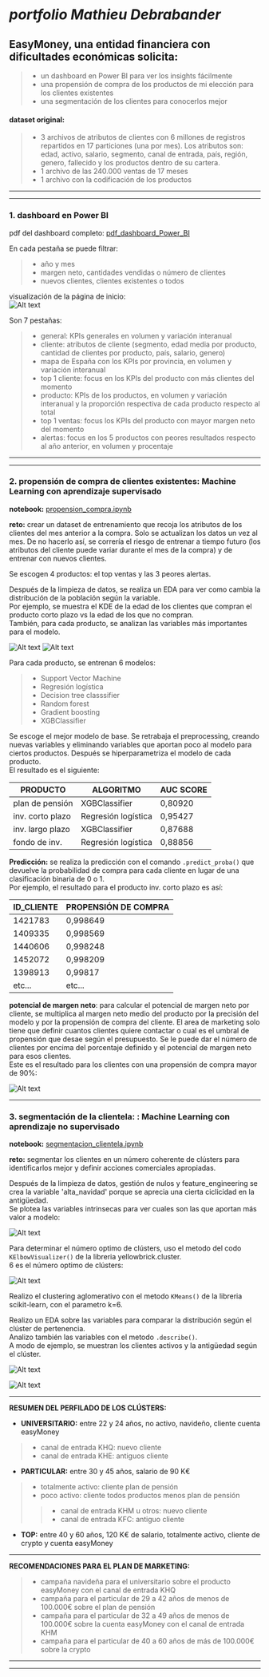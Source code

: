 # **_portfolio Mathieu Debrabander_**
## EasyMoney, una entidad financiera con dificultades económicas solicita:
> - un dashboard en Power BI para ver los insights fácilmente
> - una propensión de compra de los productos de mi elección para los clientes existentes
> - una segmentación de los clientes para conocerlos mejor
#### dataset original:
> - 3 archivos de atributos de clientes con 6 millones de registros repartidos en 17 particiones (una por mes). Los atributos son: edad, activo, salario, segmento, canal de entrada, país, región, genero, fallecido y los productos dentro de su cartera.
> - 1 archivo de las 240.000 ventas de 17 meses 
> - 1 archivo con la codificación de los productos
***
***
### 1. dashboard en Power BI
pdf del dashboard completo: [pdf_dashboard_Power_BI](/pdf_dashboard_Power_BI.pdf)  

En cada pestaña se puede filtrar:
> - año y mes
> - margen neto, cantidades vendidas o número de clientes
> - nuevos clientes, clientes existentes o todos 
  
visualización de la página de inicio:  
![Alt text](/foto_pagina1_dashboard.jpg)

Son 7 pestañas: 
> - general: KPIs generales en volumen y variación interanual
> - cliente: atributos de cliente (segmento, edad media por producto, cantidad de clientes por producto, país, salario, genero)
> - mapa de España con los KPIs por provincia, en volumen y variación interanual
> - top 1 cliente: focus en los KPIs del producto con más clientes del momento
> - producto: KPIs de los productos, en volumen y variación interanual y la proporción respectiva de cada producto respecto al total
> - top 1 ventas: focus los KPIs del producto con mayor margen neto del momento
> - alertas: focus en los 5 productos con peores resultados respecto al año anterior, en volumen y procentaje
***
***
### 2. propensión de compra de clientes existentes: Machine Learning con aprendizaje supervisado
**notebook:** [propension_compra.ipynb](/propensión_compra.ipynb)  

**reto:** crear un dataset de entrenamiento que recoja los atributos de los clientes del mes anterior a la compra. Solo se actualizan los datos un vez al mes. De no hacerlo así, se correría el riesgo de entrenar a tiempo futuro (los atributos del cliente puede variar durante el mes de la compra) y de entrenar con nuevos clientes. 
  
  
Se escogen 4 productos: el top ventas y las 3 peores alertas.    

Después de la limpieza de datos, se realiza un EDA para ver como cambia la distribución de la población según la variable.  
Por ejemplo, se muestra el KDE de la edad de los clientes que compran el producto corto plazo vs la edad de los que no compran.  
También, para cada producto, se analizan las variables más importantes para el modelo.

![Alt text](/kde_age_short_term.jpg)
![Alt text](/feature_importance_long_term.jpg)

Para cada producto, se entrenan 6 modelos: 
> - Support Vector Machine
> - Regresión logística
> - Decision tree classsifier
> - Random forest
> - Gradient boosting
> - XGBClassifier  
  
Se escoge el mejor modelo de base. Se retrabaja el preprocessing, creando nuevas variables y eliminando variables que aportan poco al modelo para ciertos productos. Después se hiperparametriza el modelo de cada producto.  
El resultado es el siguiente:  

|**PRODUCTO**|**ALGORITMO**|**AUC SCORE**|
|--------|--------|--------|
|plan de pensión|XGBClassifier|0,80920|
|inv. corto plazo|Regresión logística|0,95427|
|inv. largo plazo|XGBClassifier|0,87688|
|fondo de inv.|Regresión logística|0,88856|  

**Predicción:** se realiza la predicción con el comando `.predict_proba()` que devuelve la probabilidad de compra para cada cliente en lugar de una clasificación binaria de 0 o 1.  
Por ejemplo, el resultado para el producto inv. corto plazo es así:  

|**ID_CLIENTE**|**PROPENSIÓN DE COMPRA**|
|--------|--------|
|1421783|0,998649|
|1409335|0,998569|
|1440606|0,998248|
|1452072|0,998209|
|1398913|0,99817|
|etc...|etc...| 

**potencial de margen neto**: para calcular el potencial de margen neto por cliente, se multiplica al margen neto medio del producto por la precisión del modelo y por la propensión de compra del cliente. El area de marketing solo tiene que definir cuantos clientes quiere contactar o cual es el umbral de propensión que desae según el presupuesto. Se le puede dar el número de clientes por encima del porcentaje definido y el potencial de margen neto para esos clientes.  
Este es el resultado para los clientes con una propensión de compra mayor de 90%:  

![Alt text](/potencial_por_producto.jpg)

***
### 3. segmentación de la clientela: : Machine Learning con aprendizaje no supervisado
**notebook:** [segmentacion_clientela.ipynb](/segmentación_clientela.ipynb) 

**reto:** segmentar los clientes en un número coherente de clústers para identificarlos mejor y definir acciones comerciales apropiadas.  

Después de la limpieza de datos, gestión de nulos y feature_engineering se crea la variable 'alta_navidad' porque se aprecia una cierta ciclicidad en la antigüedad.  
Se plotea las variables intrinsecas para ver cuales son las que aportan más valor a modelo:  

![Alt text](/explained_variance.jpg)  

Para determinar el número optimo de clústers, uso el metodo del codo `KElbowVisualizer()` de la libreria yellowbrick.cluster.  
6 es el número optimo de clústers:  


![Alt text](/kmeans_elbow.jpg) 

Realizo el clustering aglomerativo con el metodo `KMeans()` de la libreria scikit-learn, con el parametro k=6.  

Realizo un EDA sobre las variables para comparar la distribución según el clúster de pertenencia.  
Analizo también las variables con el metodo `.describe()`.  
A modo de ejemplo, se muestran los clientes activos y la antigüedad según el clúster.  

![Alt text](/active_por_cluster.jpg)  

![Alt text](/antiguedad_por_cluster.jpg)  

***

**RESUMEN DEL PERFILADO DE LOS CLÚSTERS:**  
* **UNIVERSITARIO:** entre 22 y 24 años, no activo, navideño, cliente cuenta easyMoney
> - canal de entrada KHQ: nuevo cliente
> - canal de entrada KHE: antiguos cliente
* **PARTICULAR:** entre 30 y 45 años, salario de 90 K€
> - totalmente activo: cliente plan de pensión
> - poco activo: cliente todos productos menos plan de pensión
>> - canal de entrada KHM u otros: nuevo cliente
>> - canal de entrada KFC: antiguo cliente
* **TOP:** entre 40 y 60 años, 120 K€ de salario, totalmente activo, cliente de crypto y cuenta easyMoney  

***

**RECOMENDACIONES PARA EL PLAN DE MARKETING:**  
> - campaña navideña para el universitario sobre el producto easyMoney con el canal de entrada KHQ
> - campaña para el particular de 29 a 42 años de menos de 100.000€ sobre el plan de pensión
> - campaña para el particular de 32 a 49 años de menos de 100.000€ sobre la cuenta easyMoney con el canal de entrada KHM
> - campaña  para el particular de 40 a 60 años de más de 100.000€ sobre la crypto
***
***
